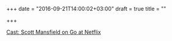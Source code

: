 +++
date = "2016-09-21T14:00:02+03:00"
draft = true
title = ""

+++

<p><a href="https://changelog.com/gotime-9">Cast: Scott Mansfield on Go at Netflix</a></p>
